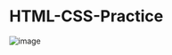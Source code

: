 # HTML-CSS-Practice

![image](https://user-images.githubusercontent.com/116346013/198851475-66a0900d-db8f-4bd1-bac1-11ee98e58390.png)
